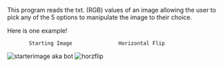 This program reads the txt. (RGB) values of an image
allowing the user to pick any of the 5 options to manipulate the
image to their choice.

Here is one example!	

		   Starting Image  			    Horizontal Flip

![starterimage aka bot](https://user-images.githubusercontent.com/35582566/36005474-8be7ed32-0cfd-11e8-8aac-568cf145eded.png) ![horzflip](https://user-images.githubusercontent.com/35582566/36005484-9979196c-0cfd-11e8-9324-89f53438b444.png) 
